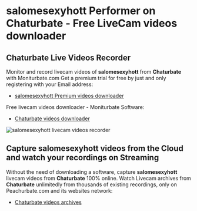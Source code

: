 # salomesexyhott Performer on Chaturbate - Free LiveCam videos downloader

## Chaturbate Live Videos Recorder

Monitor and record livecam videos of **salomesexyhott** from **Chaturbate** with Moniturbate.com
Get a premium trial for free by just and only registering with your Email address:
* [salomesexyhott Premium videos downloader](https://moniturbate.com/request-demo-licence-key.html)

Free livecam videos downloader - Moniturbate Software:
* [Chaturbate videos downloader](https://moniturbate.com/moniturbate-download-software.html)

![salomesexyhott livecam videos recorder](https://peachurnet.com/templates/moniturbate-software.png)


## Capture salomesexyhott videos from the Cloud and watch your recordings on Streaming

Without the need of downloading a software, capture **salomesexyhott** livecam videos from **Chaturbate** 100% online.
Watch Livecam archives from **Chaturbate** unlimitedly from thousands of existing recordings, only on Peachurbate.com and its websites network:
* [Chaturbate videos archives](https://peachurnet.com/)